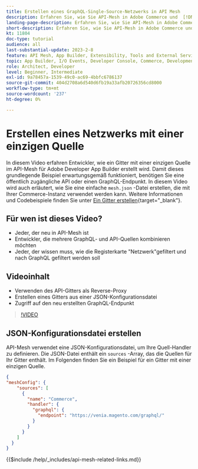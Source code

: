 ```yaml
---
title: Erstellen eines GraphQL-Single-Source-Netzwerks in API Mesh
description: Erfahren Sie, wie Sie API-Mesh in Adobe Commerce und  [!DNL Adobe App Builder] verwenden. Erfahren Sie mehr über das Erstellen eines Gitters mit einer Quelle.
landing-page-description: Erfahren Sie, wie Sie API-Mesh in Adobe Commerce und  [!DNL Adobe App Builder] verwenden. Erfahren Sie mehr über das Erstellen eines Gitters mit einer Quelle.
short-description: Erfahren Sie, wie Sie API-Mesh in Adobe Commerce und  [!DNL Adobe App Builder] verwenden. Erfahren Sie mehr über das Erstellen eines Gitters mit einer Quelle.
kt: 11804
doc-type: tutorial
audience: all
last-substantial-update: 2023-2-8
feature: API Mesh, App Builder, Extensibility, Tools and External Services, Backend Development
topic: App Builder, I/O Events, Developer Console, Commerce, Development, Integrations
role: Architect, Developer
level: Beginner, Intermediate
exl-id: 9a78457a-1539-49c0-ac69-4bbfc6786137
source-git-commit: 404d2708a6d540d6fb19a33afb20726356cd8000
workflow-type: tm+mt
source-wordcount: '237'
ht-degree: 0%

---
```


# Erstellen eines Netzwerks mit einer einzigen Quelle

In diesem Video erfahren Entwickler, wie ein Gitter mit einer einzigen Quelle im API-Mesh für Adobe Developer App Builder erstellt wird. Damit dieses grundlegende Beispiel erwartungsgemäß funktioniert, benötigen Sie eine öffentlich zugängliche API oder einen GraphQL-Endpunkt. In diesem Video wird auch erläutert, wie Sie eine einfache `mesh.json` -Datei erstellen, die mit Ihrer Commerce-Instanz verwendet werden kann. Weitere Informationen und Codebeispiele finden Sie unter [Ein Gitter erstellen](https://developer.adobe.com/graphql-mesh-gateway/gateway/create-mesh/#create-a-mesh-1){target="_blank"}.

## Für wen ist dieses Video?

* Jeder, der neu in API-Mesh ist
* Entwickler, die mehrere GraphQL- und API-Quellen kombinieren möchten
* Jeder, der wissen muss, wie die Registerkarte &quot;Netzwerk&quot;gefiltert und nach GraphQL gefiltert werden soll

## Videoinhalt

* Verwenden des API-Gitters als Reverse-Proxy
* Erstellen eines Gitters aus einer JSON-Konfigurationsdatei
* Zugriff auf den neu erstellten GraphQL-Endpunkt

>[!VIDEO](https://video.tv.adobe.com/v/3414124?quality=12&learn=on)

## JSON-Konfigurationsdatei erstellen

API-Mesh verwendet eine JSON-Konfigurationsdatei, um Ihre Quell-Handler zu definieren. Die JSON-Datei enthält ein `sources` -Array, das die Quellen für Ihr Gitter enthält. Im Folgenden finden Sie ein Beispiel für ein Gitter mit einer einzigen Quelle.

```json
{
"meshConfig": {
    "sources": [
      {
        "name": "Commerce",
        "handler": {
          "graphql": {
            "endpoint": "https://venia.magento.com/graphql/"
          }
        }
      }
    ]
  }
}
```

{{$include /help/_includes/api-mesh-related-links.md}}
